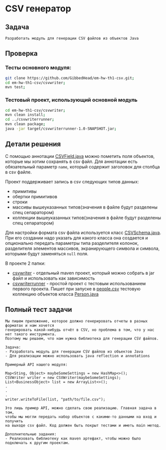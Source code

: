 # CSV генератор

## Задача

    Разработать модуль для генерации CSV файлов из объектов Java

## Проверка

### Тесты основного модуля:

```bash
git clone https://github.com/GibbedHead/em-hw-th1-csv.git;
cd em-hw-th1-csv/csvwriter;
mvn test;
```

### Тестовый проект, использующий основной модуль

```bash
cd em-hw-th1-csv/csvwriter;
mvn clean install;
cd ../csvwriterrunner;
mvn clean package;
java -jar target/csvwriterrunner-1.0-SNAPSHOT.jar;
```

## Детали решения

С помощью аннотации [CSVField.java](csvwriter%2Fsrc%2Fmain%2Fjava%2Fru%2Fchaplyginma%2Fcsvwriter%2Fannotation%2FCSVField.java) можно пометить поля объектов, которые мы хотим сохранять в csv файл. Для аннотации есть обязательный параметр `name`, который содержит заголовок для столбца в csv файле.

Проект поддерживает запись в csv следующих типов данных:
* примитивы
* обертки примитивов
* строки
* массивы вышеуказанных типов(значения в файле будут разделены спец сепаратором)
* коллекции вышеуказанных типов(значения в файле будут разделены спец сепаратором)

Для настройки формата csv файла используется класс [CSVSchema.java](csvwriter%2Fsrc%2Fmain%2Fjava%2Fru%2Fchaplyginma%2Fcsvwriter%2Fschema%2FCSVSchema.java). При его создании надо указать для какого класса она создается и опционально передать параметры типа разделителя колонок, разделителя элементов массивов, экранирующего символа и символа, которыми будут заменяться `null` поля.

В проекте 2 папки:
- [csvwriter](csvwriter) - отдельный maven проект, который можно собрать в jar файл и использовать как зависимость
- [csvwriterrunner](csvwriterrunner) - простой проект с тестовым использованием первого проекта. Пишет при запуске в [people.csv](csv%2Fpeople.csv) тестовую коллекцию объектов класса [Person.java](csvwriterrunner%2Fsrc%2Fmain%2Fjava%2Fru%2Fchaplyginma%2Fdomain%2FPerson.java)




## Полный тест задачи
```
Мы пишем приложение, которое должно генерировать отчеты в разных форматах и нам хочется
генерировать какой-нибудь отчёт в CSV, но проблема в том, что у нас нет такого инструмента.
Поэтому мы решаем, что нам нужна библиотека для генерации CSV файлов.

Задача:
- Разработать модуль для генерации CSV файлов из объектов Java
- Для реализации можно использовать java reflection и annotations

Примерный API нашего модуля:

Map<Sting, Object> maybeSomeSettings = new HashMap<>();
CSVWriter writer = new CSVWriter(maybeSomeSettings);
List<BusinessObject> list = new ArrayList<>();
.
.
.
writer.writeToFile(list, "path/to/file.csv");

Это лишь пример API, можно сделать свою реализацию. Главная задача в том,
чтобы мы могли передать набор объектов с какими-то данными на вход и получить
на выходе csv файл. Код должен быть покрыт тестами и иметь main метод.

Дополнительные задания:
- Реализовать библиотеку как maven артефакт, чтобы можно было подключать к другим проектам.
```